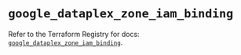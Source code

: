 # `google_dataplex_zone_iam_binding`

Refer to the Terraform Registry for docs: [`google_dataplex_zone_iam_binding`](https://registry.terraform.io/providers/hashicorp/google/6.10.0/docs/resources/dataplex_zone_iam_binding).
